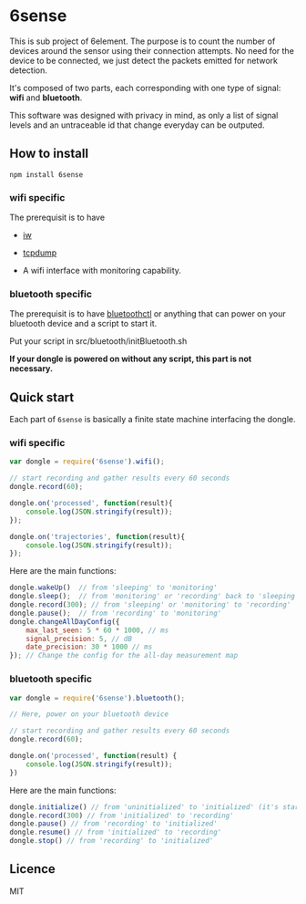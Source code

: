 # 6sense

This is sub project of 6element. The purpose is to count the number of devices around the sensor using their connection attempts. No need for the device to be connected, we just detect the packets emitted for network detection.

It's composed of two parts, each corresponding with one type of signal: **wifi** and **bluetooth**.

This software was designed with privacy in mind, as only a list of signal levels and an untraceable id that change everyday can be outputed.

## How to install

```
npm install 6sense
```

### wifi specific

The prerequisit is to have

* [iw](http://wireless.kernel.org/en/users/Documentation/iw)

* [tcpdump](http://www.tcpdump.org/)

* A wifi interface with monitoring capability.

### bluetooth specific

The prerequisit is to have [bluetoothctl](https://wiki.archlinux.org/index.php/Bluetooth#Bluetoothctl) or anything that can power on your bluetooth device and a script to start it.

Put your script in src/bluetooth/initBluetooth.sh

**If your dongle is powered on without any script, this part is not necessary.**


## Quick start

Each part of `6sense` is basically a finite state machine interfacing the dongle.

### wifi specific

```javascript
var dongle = require('6sense').wifi(); 

// start recording and gather results every 60 seconds
dongle.record(60);

dongle.on('processed', function(result){
	console.log(JSON.stringify(result));
});

dongle.on('trajectories', function(result){
	console.log(JSON.stringify(result));
});
```

Here are the main functions:

```js
dongle.wakeUp()  // from 'sleeping' to 'monitoring'
dongle.sleep();  // from 'monitoring' or 'recording' back to 'sleeping'
dongle.record(300); // from 'sleeping' or 'monitoring' to 'recording'
dongle.pause();  // from 'recording' to 'monitoring'
dongle.changeAllDayConfig({
	max_last_seen: 5 * 60 * 1000, // ms
	signal_precision: 5, // dB
	date_precision: 30 * 1000 // ms
}); // Change the config for the all-day measurement map
```

### bluetooth specific

```javascript
var dongle = require('6sense').bluetooth();

// Here, power on your bluetooth device

// start recording and gather results every 60 seconds
dongle.record(60);

dongle.on('processed', function(result) {
	console.log(JSON.stringify(result));
})
```

Here are the main functions:

```js
dongle.initialize() // from 'uninitialized' to 'initialized' (it's started automatically)
dongle.record(300) // from 'initialized' to 'recording'
dongle.pause() // from 'recording' to 'initialized'
dongle.resume() // from 'initialized' to 'recording'
dongle.stop() // from 'recording' to 'initialized'
```

## Licence

MIT



